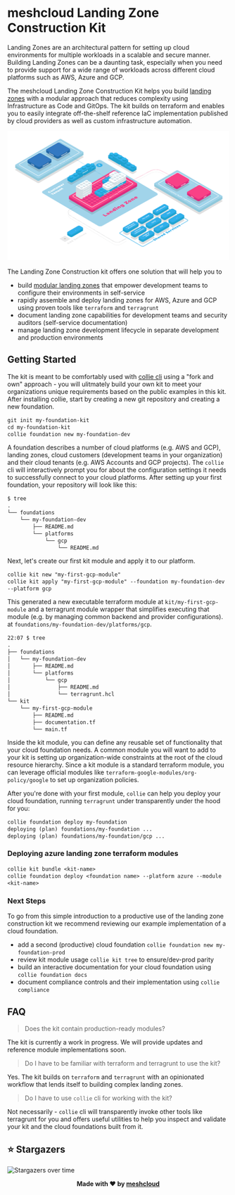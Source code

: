 # meshcloud Landing Zone Construction Kit

Landing Zones are an architectural pattern for setting up cloud environments for multiple workloads in a scalable and secure manner.
Building Landing Zones can be a daunting task, especially when you need to provide support for a wide range of workloads
across different cloud platforms such as AWS, Azure and GCP.

The meshcloud Landing Zone Construction Kit helps you build [landing zones](https://www.meshcloud.io/2020/06/08/cloud-landing-zone-lifecycle-explained/) with a modular approach that reduces complexity using Infrastructure as Code and GitOps.
The kit builds on terraform and enables you to easily integrate off-the-shelf reference
IaC implementation published by cloud providers as well as custom infrastructure automation.

![modular landing zone](./docs/assets/modular-landing-zone.png)

The Landing Zone Construction kit offers one solution that will help you to

- build [modular landing zones](https://cloudfoundation.meshcloud.io/maturity-model/tenant-management/modular-landing-zones.html) that empower development teams to configure their environments in self-service
- rapidly assemble and deploy landing zones for AWS, Azure and GCP using proven tools like `terraform` and `terragrunt`
- document landing zone capabilities for development teams and security auditors (self-service documentation)
- manage landing zone development lifecycle in separate development and production environments

## Getting Started

The kit is meant to be comfortably used with [collie cli](https://github.com/meshcloud/collie-cli) using a "fork and own"
approach - you will ulitmately build your own kit to meet your organizations unique requirements based on the public examples in this kit.
After installing collie, start by creating a new git repository and creating a new foundation.

```shell
git init my-foundation-kit
cd my-foundation-kit
collie foundation new my-foundation-dev
```

A foundation describes a number of cloud platforms (e.g. AWS and GCP), landing zones, cloud customers (development teams in your organization) and their cloud tenants (e.g. AWS Accounts and GCP projects).
The `collie` cli will interactively
prompt you for about the configuration settings it needs to successfully connect to your cloud platforms. After setting
up your first foundation, your repository will look like this:

```shell
$ tree
.
└── foundations
    └── my-foundation-dev
        ├── README.md
        └── platforms
            └── gcp
                └── README.md
```

Next, let's create our first kit module and apply it to our platform.

```shell
collie kit new "my-first-gcp-module"
collie kit apply "my-first-gcp-module" --foundation my-foundation-dev --platform gcp
```

This generated a new executable terraform module at `kit/my-first-gcp-module` and a terragrunt module wrapper
that simplifies executing that module (e.g. by managing common backend and provider configurations). at `foundations/my-foundation-dev/platforms/gcp`.

```shell
22:07 $ tree
.
├── foundations
│   └── my-foundation-dev
│       ├── README.md
│       └── platforms
│           └── gcp
│               ├── README.md
│               └── terragrunt.hcl
└── kit
    └── my-first-gcp-module
        ├── README.md
        ├── documentation.tf
        └── main.tf
```

Inside the kit module, you can define any reusable set of functionality that your cloud foundation needs. A common
module you will want to add to your kit is setting up organization-wide constraints at the root of the cloud
resource hierarchy. Since a kit module is a standard terraform module, you can leverage official modules
like `terraform-google-modules/org-policy/google` to set up organization policies.

After you're done with your first module, `collie` can help you deploy your cloud foundation, running `terragrunt` under transparently under the hood for you:

```shell
collie foundation deploy my-foundation
deploying (plan) foundations/my-foundation ...
deploying (plan) foundations/my-foundation/gcp ...
```

### Deploying azure landing zone terraform modules

```shell
collie kit bundle <kit-name>
collie foundation deploy <foundation name> --platform azure --module <kit-name>
```

### Next Steps

To go from this simple introduction to a productive use of the landing zone construction kit we recommend reviewing
our example implementation of a cloud foundation.

- add a second (productive) cloud foundation `collie foundation new my-foundation-prod`
- review kit module usage `collie kit tree` to ensure/dev-prod parity
- build an interactive documentation for your cloud foundation using `collie foundation docs`
- document compliance controls and their implementation using `collie compliance`

## FAQ

> Does the kit contain production-ready modules?

The kit is currently a work in progress. We will provide updates and reference module implementations soon.

> Do I have to be familiar with terraform and terragrunt to use the kit?

Yes. The kit builds on `terraform` and `terragrunt` with an opinionated workflow that lends itself to building
complex landing zones.

> Do I have to use `collie` cli for working with the kit?

Not necessarily - `collie` cli will transparently invoke other tools like terragrunt for you and offers useful utilities
to help you inspect and validate your kit and the cloud foundations built from it.

## ⭐️ Stargazers

<img src="https://starchart.cc/meshcloud/landing-zone-construction-kit.svg" alt="Stargazers over time" style="max-width: 100%">

<p align="center"><b>Made with ❤️ by <a href="https://meshcloud.io/">meshcloud</a></b></p>
